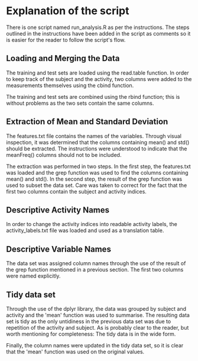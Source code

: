 # Explanation of the script

There is one script named run_analysis.R as per the instructions. The
steps outlined in the instructions have been added in the script as
comments so it is easier for the reader to follow the script's flow.

## Loading and Merging the Data

The training and test sets are loaded using the read.table
function. In order to keep track of the subject and the activity,
two columns were added to the measurements themselves using the
cbind function.

The training and test sets are combined using the rbind function;
this is without problems as the two sets contain the same columns.

## Extraction of Mean and Standard Deviation

The features.txt file contains the names of the variables. Through
visual inspection, it was determined that the columns containing
mean() and std() should be extracted. The instructions were understood
to indicate that the meanFreq() columns should not to be included.

The extraction was performed in two steps. In the first step, the
features.txt was loaded and the grep function was used to find the
columns containing mean() and std(). In the second step, the result of
the grep function was used to subset the data set. Care was taken
to correct for the fact that the first two columns contain the subject
and activity indices.

## Descriptive Activity Names

In order to change the activity indices into readable activity labels,
the activity_labels.txt file was loaded and used as a translation
table.

## Descriptive Variable Names

The data set was assigned column names through the use of the result
of the grep function mentioned in a previous section. The first two
columns were named explicitly.

## Tidy data set

Through the use of the dplyr library, the data was grouped by subject
and activity and the 'mean' function was used to summarise. The
resulting data set is tidy as the only untidiness in the previous data
set was due to repetition of the activity and subject. As is probably
clear to the reader, but worth mentioning for completeness: The tidy
data is in the wide form.

Finally, the column names were updated in the tidy data set, so it is
clear that the 'mean' function was used on the original values.

